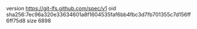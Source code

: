 version https://git-lfs.github.com/spec/v1
oid sha256:7ec96a320e33634601a8f1604535faf6bb4fbc3d7fb701355c7d156ff6ff75d8
size 6898
